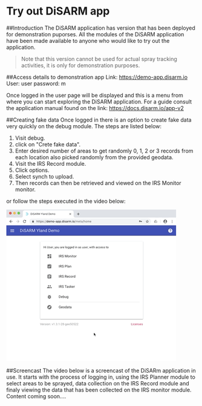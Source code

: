 # Try out DiSARM app

##Introduction 
The DiSARM application has version that has been deployed for demonstration puporses. All the modules of the DiSARM application have been made available to anyone who would like to try out the application. 
> Note that this version cannot be used for actual spray tracking activities, it is only for demonstration purposes. 

##Access details to demonstration app
Link: https://demo-app.disarm.io
User: user
password: m

Once logged in the user page will be displayed and this is a menu from where you can start exploring the DiSARM application. For a guide consult the application manual found on the link: https://docs.disarm.io/app-v2 

##Creating fake data
Once logged in there is an option to create fake data very quickly on the debug module. The steps are listed below:
1. Visit debug.
2. click on "Crete fake data".
3. Enter desired number of areas to get randomly 0, 1, 2 or 3 records from each location also picked randomly from the provided geodata.
4. Visit the IRS Record module.
5. Click options.
6. Select synch to upload. 
7. Then records can then be retrieved and viewed on the IRS Monitor monitor.  

or follow the steps executed in the video below:

![](../.gitbook/assets/quickrecords.gif)


##Screencast
The video below is a screencast of the DiSARm application in use. It starts with the process of logging in, using the IRS Planner module to select areas to be sprayed, data collection on the IRS Record module and finaly viewing the data that has been collected on the IRS monitor module. 
Content coming soon....



